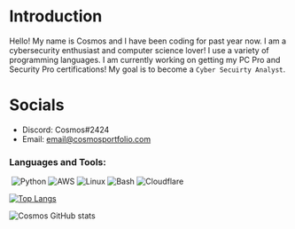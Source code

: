 

# Introduction 

Hello! My name is Cosmos and I have been coding for past year now. I am a cybersecurity enthusiast and computer science lover! I use a variety of programming languages.  I am currently working on getting my PC Pro and Security Pro certifications! My goal is to become a `Cyber Secuirty Analyst`.
# Socials 
- Discord: Cosmos#2424
- Email: email@cosmosportfolio.com
### Languages and Tools:
  <img align="center"/>
  <img alt="Python" src="https://img.shields.io/badge/Python-282a35?style=for-the-badge&logo=pythonlogoColor=282a35&labelColor=0F58FF" />
  <img alt="AWS" src="https://img.shields.io/badge/AWS-282a35?style=for-the-badge&logo=awslogoColor=282a35&labelColor=0F58FF" />
  <img alt="Linux" src="https://img.shields.io/badge/Linux-282a35?style=for-the-badge&logo=linuxlogoColor=282a35&labelColor=0F58FF" />
  <img alt="Bash" src="https://img.shields.io/badge/Bash-282a35?style=for-the-badge&logo=bashnlogoColor=282a35&labelColor=0F58FF" />
  <img alt="Cloudflare" src="https://img.shields.io/badge/Cloudflare-282a35?style=for-the-badge&logo=CloudflarelogoColor=282a35&labelColor=0F58FF" />

[![Top Langs](https://github-readme-stats.vercel.app/api/top-langs/?username=CyberCosmos24&layout=compact)](https://github.com/CyberCosmos24/github-readme-stats)


![Cosmos GitHub stats](https://github-readme-stats.vercel.app/api?username=CyberCosmos24&show_icons=true&theme=default)
